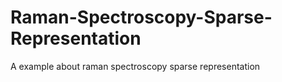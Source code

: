 # Raman-Spectroscopy-Sparse-Representation
A example about raman spectroscopy sparse representation
